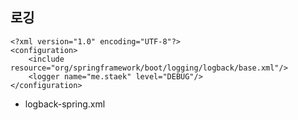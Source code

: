 ## 로깅





















~~~
<?xml version="1.0" encoding="UTF-8"?>
<configuration>
    <include resource="org/springframework/boot/logging/logback/base.xml"/>
    <logger name="me.staek" level="DEBUG"/>
</configuration>
~~~

- logback-spring.xml
